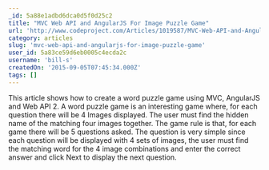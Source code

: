 ```yaml
---
_id: 5a88e1adbd6dca0d5f0d25c2
title: "MVC Web API and AngularJS For Image Puzzle Game"
url: 'http://www.codeproject.com/Articles/1019587/MVC-Web-API-and-AngularJS-For-Image-Puzzle-Game'
category: articles
slug: 'mvc-web-api-and-angularjs-for-image-puzzle-game'
user_id: 5a83ce59d6eb0005c4ecda2c
username: 'bill-s'
createdOn: '2015-09-05T07:45:34.000Z'
tags: []
---
```


This article shows how to create a word puzzle game using MVC, AngularJS and Web API 2. A word puzzle game is an interesting game where, for each question there will be 4 Images displayed. The user must find the hidden name of the matching four images together. The game rule is that, for each game there will be 5 questions asked. The question is very simple since each question will be displayed with 4 sets of images, the user must find the matching word for the 4 image combinations and enter the correct answer and click Next to display the next question.
